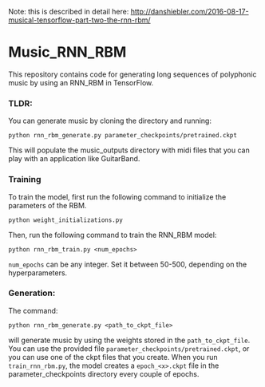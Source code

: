 Note: this is described in detail here: http://danshiebler.com/2016-08-17-musical-tensorflow-part-two-the-rnn-rbm/


# Music_RNN_RBM

This repository contains code for generating long sequences of polyphonic music by using an RNN_RBM in TensorFlow. 

### TLDR:
You can generate music by cloning the directory and running:
```
python rnn_rbm_generate.py parameter_checkpoints/pretrained.ckpt
```
This will populate the music_outputs directory with midi files that you can play with an application like GuitarBand.

### Training
To train the model, first run the following command to initialize the parameters of the RBM.
```
python weight_initializations.py
```
Then, run the following command to train the RNN_RBM model:
```
python rnn_rbm_train.py <num_epochs>
```
`num_epochs` can be any integer. Set it between 50-500, depending on the hyperparameters.

### Generation:
The command:
```
python rnn_rbm_generate.py <path_to_ckpt_file>
```
will generate music by using the weights stored in the `path_to_ckpt_file`. You can use the provided file `parameter_checkpoints/pretrained.ckpt`, or you can use one of the ckpt files that you create. When you run `train_rnn_rbm.py`, the model creates a `epoch_<x>.ckpt` file in the parameter_checkpoints directory every couple of epochs. 


